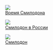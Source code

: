 ![](/books/sf_history/Феликс%20Разумовский/Время%20Смилодона.jpg)  
[Время Смилодона](/books/sf_history/Феликс%20Разумовский/Время%20Смилодона)

![](/books/sf_history/Феликс%20Разумовский/Смилодон%20в%20России.jpg)  
[Смилодон в России](/books/sf_history/Феликс%20Разумовский/Смилодон%20в%20России)

![](/books/sf_history/Феликс%20Разумовский/Смилодон.jpg)  
[Смилодон](/books/sf_history/Феликс%20Разумовский/Смилодон)
